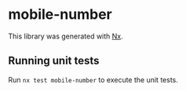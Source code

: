 # mobile-number

This library was generated with [Nx](https://nx.dev).

## Running unit tests

Run `nx test mobile-number` to execute the unit tests.
